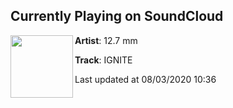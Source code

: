 ## Currently Playing on SoundCloud

[<img align="left" width="100" src="https://i1.sndcdn.com/artworks-KpsaRMj3vTlQURAl-EzrHPg-t50x50.jpg">](https://soundcloud.com/12_7mm/ignite)

**Artist**: 12.7 mm 

**Track**: IGNITE

Last updated at 08/03/2020 10:36
